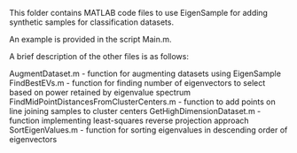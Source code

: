 This folder contains MATLAB code files to use EigenSample for adding synthetic samples for classification datasets.

An example is provided in the script Main.m.

A brief description of the other files is as follows:

AugmentDataset.m - function for augmenting datasets using EigenSample
FindBestEVs.m - function for finding number of eigenvectors to select based on power retained by eigenvalue spectrum
FindMidPointDistancesFromClusterCenters.m - function to add points on line joining samples to cluster centers
GetHighDimensionDataset.m - function implementing least-squares reverse projection approach
SortEigenValues.m - function for sorting eigenvalues in descending order of eigenvectors
